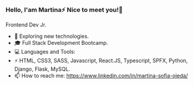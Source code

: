 ### Hello, I'am Martina⚡ Nice to meet you!👋
Frontend Dev Jr.
- 🤔 Exploring new technologies.
- 🎓 Full Stack Development Bootcamp.
- 💻 Languages and Tools: 
- ⚡ HTML, CSS3, SASS, Javascript, React.JS, Typescript, SPFX, Python, Django, Flask, MySQL.
- 📫 How to reach me: https://www.linkedin.com/in/martina-sofia-ojeda/

